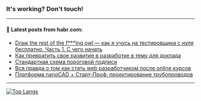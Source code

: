 ### It's working? Don't touch!

---
<!--
#### 🛠️ Technical stack:

![C++](https://img.shields.io/badge/C++-informational?logo=c%2B%2B&style=flat&logoColor=white&color=9C033A)
![Java](https://img.shields.io/badge/Java-informational?logo=java&style=flat&logoColor=white&color=007396)
![Kotlin](https://img.shields.io/badge/Kotlin-informational?logo=Kotlin&style=flat&logoColor=white&color=0095D5)
![JS](https://img.shields.io/badge/JS-informational?logo=javaScript&style=flat&logoColor=black&color=F7Df1E) <br>
![HTML5](https://img.shields.io/badge/HTML5-informational?logo=html5&style=flat&logoColor=white&color=E34F26)
![CSS3](https://img.shields.io/badge/CSS3-informational?logo=css3&style=flat&logoColor=white&color=157286)
![Sass](https://img.shields.io/badge/Saas-informational?logo=sass&style=flat&logoColor=white&color=hotpink)
![PHP](https://img.shields.io/badge/PHP-informational?logo=php&style=flat&logoColor=white&color=777BB4) <br>
![WebPAck](https://img.shields.io/badge/WebPack-informational?logo=webPack&style=flat&logoColor=white&color=FF6F00)
![Bootstrap](https://img.shields.io/badge/Bootstrap-informational?logo=Bootstrap&style=flat&logoColor=white&color=7952B3)
![MySQL](https://img.shields.io/badge/MySQL-informational?logo=MySQL&style=flat&logoColor=white&color=00f) <br>
![NodeJS](https://img.shields.io/badge/NodeJS-informational?logo=node.js&style=flat&logoColor=white&color=43853D)
![Spring](https://img.shields.io/badge/Spring-informational?logo=Spring&style=flat&logoColor=white&color=0A9EDC)
![Angular](https://img.shields.io/badge/Vue-informational?logo=vue.js&style=flat&logoColor=white&color=red)
![Git](https://img.shields.io/badge/Git-informational?logo=git&style=flat&logoColor=white&color=darkorange)

___
-->

#### 💬 Latest posts from habr.com:

<!-- BLOG-POST-LIST:START -->
- [Draw the rest of the f***ing owl — как я учусь на тестировщика с нуля бесплатно. Часть 1. С чего начать](https://habr.com/ru/post/679118/?utm_source=habrahabr&utm_medium=rss&utm_campaign=679118)
- [Как превратить свое развитие в разработке в тему для доклада](https://habr.com/ru/post/679116/?utm_source=habrahabr&utm_medium=rss&utm_campaign=679116)
- [Стандартная схема пороговой подписи](https://habr.com/ru/post/679098/?utm_source=habrahabr&utm_medium=rss&utm_campaign=679098)
- [Вся правда о том как стать web разработчиком после online курсов](https://habr.com/ru/post/679072/?utm_source=habrahabr&utm_medium=rss&utm_campaign=679072)
- [Платформа nanoCAD + Старт-Проф: проектирование трубопроводов](https://habr.com/ru/post/679058/?utm_source=habrahabr&utm_medium=rss&utm_campaign=679058)
<!-- BLOG-POST-LIST:END -->

---

[![Top Langs](https://github-readme-stats.vercel.app/api/top-langs/?username=zloylis&layout=compact&hide_border=true&theme=dracula)](https://github.com/zloylis)
